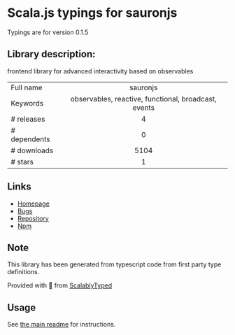
# Scala.js typings for sauronjs

Typings are for version 0.1.5

## Library description:
frontend library for advanced interactivity based on observables

|                    |                 |
| ------------------ | :-------------: |
| Full name          | sauronjs |
| Keywords           | observables, reactive, functional, broadcast, events |
| # releases         | 4 |
| # dependents       | 0 |
| # downloads        | 5104 |
| # stars            | 1 |

## Links
- [Homepage](https://github.com/HealthWave/sauronjs#readme)
- [Bugs](https://github.com/HealthWave/sauronjs/issues)
- [Repository](https://github.com/HealthWave/sauronjs)
- [Npm](https://www.npmjs.com/package/sauronjs)
    


## Note
This library has been generated from typescript code from first party type definitions.

Provided with :purple_heart: from [ScalablyTyped](https://github.com/oyvindberg/ScalablyTyped)

## Usage
See [the main readme](../../readme.md) for instructions.


